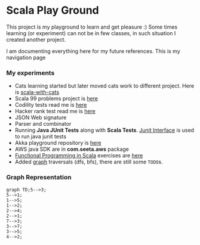# Scala Play Ground

This project is my playground to learn and get pleasure :) Some times learning (or experiment) can not be 
in few classes, in such situation I created another project. 

I am documenting everything here for my future references. This is my navigation page

### My experiments

- Cats learning started but later moved cats work to different project. Here is [scala-with-cats](https://github.com/Seetaramayya/scala-with-cats)
- Scala 99 problems project is [here](https://github.com/Seetaramayya/99ScalaProblems) 
- Codility tests read me is [here](./codility.md)
- Hacker rank test read me is [here](./hakerrank-test.md)
- JSON Web signature
- Parser and combinator
- Running __Java JUnit Tests__ along with __Scala Tests__. [Junit Interface](https://github.com/sbt/junit-interface) is 
used to run java junit tests
- Akka playground repository is [here](https://github.com/Seetaramayya/akka-examples)
- AWS java SDK are in __com.seeta.aws__ package
- [Functional Programming in Scala](http://manning.com/bjarnason/) exercises are [here](https://github.com/Seetaramayya/functional-programming-in-scala)
- Added [graph](src/main/scala/com/seeta/graphs) traversals (dfs, bfs), there are still some `TODO`s.


### Graph Representation

```mermaid
graph TD;5-->3;
5-->1;
1-->5;
1-->2;
2-->4;
2-->1;
7-->3;
3-->7;
3-->5;
4-->2;
```

